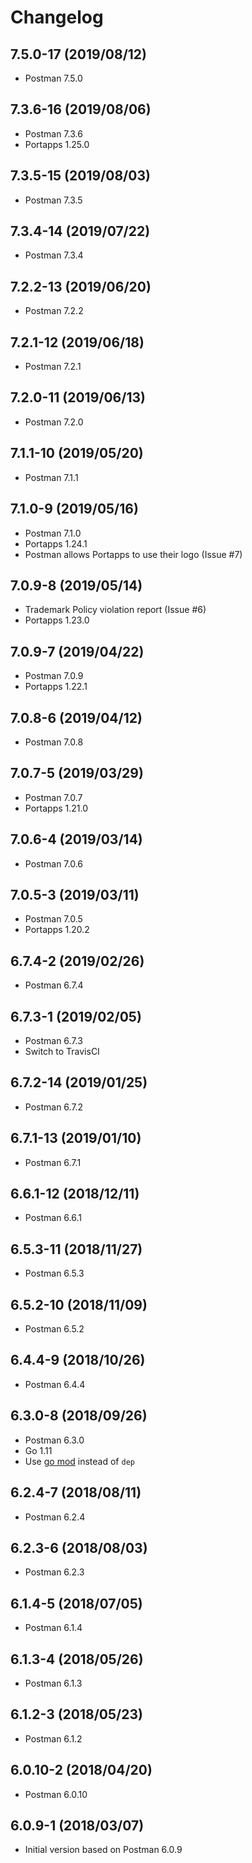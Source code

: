 # Changelog

## 7.5.0-17 (2019/08/12)

* Postman 7.5.0

## 7.3.6-16 (2019/08/06)

* Postman 7.3.6
* Portapps 1.25.0

## 7.3.5-15 (2019/08/03)

* Postman 7.3.5

## 7.3.4-14 (2019/07/22)

* Postman 7.3.4

## 7.2.2-13 (2019/06/20)

* Postman 7.2.2

## 7.2.1-12 (2019/06/18)

* Postman 7.2.1

## 7.2.0-11 (2019/06/13)

* Postman 7.2.0

## 7.1.1-10 (2019/05/20)

* Postman 7.1.1

## 7.1.0-9 (2019/05/16)

* Postman 7.1.0
* Portapps 1.24.1
* Postman allows Portapps to use their logo (Issue #7)

## 7.0.9-8 (2019/05/14)

* Trademark Policy violation report (Issue #6)
* Portapps 1.23.0

## 7.0.9-7 (2019/04/22)

* Postman 7.0.9
* Portapps 1.22.1

## 7.0.8-6 (2019/04/12)

* Postman 7.0.8

## 7.0.7-5 (2019/03/29)

* Postman 7.0.7
* Portapps 1.21.0

## 7.0.6-4 (2019/03/14)

* Postman 7.0.6

## 7.0.5-3 (2019/03/11)

* Postman 7.0.5
* Portapps 1.20.2

## 6.7.4-2 (2019/02/26)

* Postman 6.7.4

## 6.7.3-1 (2019/02/05)

* Postman 6.7.3
* Switch to TravisCI

## 6.7.2-14 (2019/01/25)

* Postman 6.7.2

## 6.7.1-13 (2019/01/10)

* Postman 6.7.1

## 6.6.1-12 (2018/12/11)

* Postman 6.6.1

## 6.5.3-11 (2018/11/27)

* Postman 6.5.3

## 6.5.2-10 (2018/11/09)

* Postman 6.5.2

## 6.4.4-9 (2018/10/26)

* Postman 6.4.4

## 6.3.0-8 (2018/09/26)

* Postman 6.3.0
* Go 1.11
* Use [go mod](https://golang.org/cmd/go/#hdr-Module_maintenance) instead of `dep`

## 6.2.4-7 (2018/08/11)

* Postman 6.2.4

## 6.2.3-6 (2018/08/03)

* Postman 6.2.3

## 6.1.4-5 (2018/07/05)

* Postman 6.1.4

## 6.1.3-4 (2018/05/26)

* Postman 6.1.3

## 6.1.2-3 (2018/05/23)

* Postman 6.1.2

## 6.0.10-2 (2018/04/20)

* Postman 6.0.10

## 6.0.9-1 (2018/03/07)

* Initial version based on Postman 6.0.9
